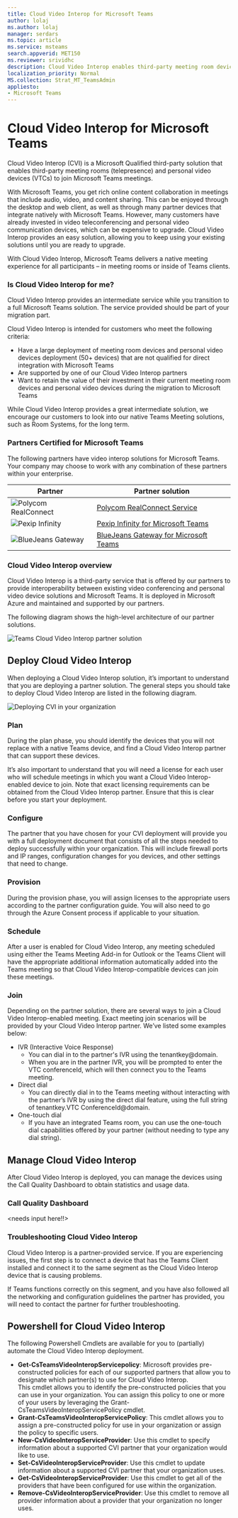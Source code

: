 ```yaml
---
title: Cloud Video Interop for Microsoft Teams
author: lolaj
ms.author: lolaj
manager: serdars
ms.topic: article
ms.service: msteams
search.appverid: MET150
ms.reviewer: srividhc
description: Cloud Video Interop enables third-party meeting room devices to join Microsoft Teams meetings. 
localization_priority: Normal
MS.collection: Strat_MT_TeamsAdmin
appliesto: 
- Microsoft Teams
---
```


# Cloud Video Interop for Microsoft Teams

Cloud Video Interop (CVI) is a Microsoft Qualified third-party solution that enables third-party meeting rooms (telepresence) and personal video devices (VTCs) to join Microsoft Teams meetings.
 
With Microsoft Teams, you get rich online content collaboration in meetings that include audio, video, and content sharing. This can be enjoyed through the desktop and web client, as well as through many partner devices that integrate natively with Microsoft Teams. However, many customers have already invested in video teleconferencing and personal video communication devices, which can be expensive to upgrade. Cloud Video Interop provides an easy solution, allowing you to keep using your existing solutions until you are ready to upgrade.

With Cloud Video Interop, Microsoft Teams delivers a native meeting experience for all participants – in meeting rooms or inside of Teams clients.

### Is Cloud Video Interop for me?

Cloud Video Interop provides an intermediate service while you transition to a full Microsoft Teams solution. The service provided should be part of your migration part.

Cloud Video Interop is intended for customers who meet the following criteria:

- Have a large deployment of meeting room devices and personal video devices deployment (50+ devices) that are not qualified for direct integration with Microsoft Teams
- Are supported by one of our Cloud Video Interop partners
- Want to retain the value of their investment in their current meeting room devices and personal video devices during the migration to Microsoft Teams

While Cloud Video Interop provides a great intermediate solution, we encourage our customers to look into our native Teams Meeting solutions, such as Room Systems, for the long term. 

### Partners Certified for Microsoft Teams

The following partners have video interop solutions for Microsoft Teams. Your company may choose to work with any combination of these partners within your enterprise. 

|Partner|Partner solution|
|----|---|
|![Polycom RealConnect](media/polycom.png) | <a href="https://aka.ms/PolycomRealConnect" target="_blank">Polycom RealConnect Service</a> |
|![Pexip Infinity](media/pexip.png)| <a href="https://aka.ms/PexipInfinity" target="_blank">Pexip Infinity for Microsoft Teams</a> | 
|![BlueJeans Gateway](media/bluejeans.png)| <a href="https://aka.ms/BluejeansGateway" target="_blank">BlueJeans Gateway for Microsoft Teams</a> |

### Cloud Video Interop overview

Cloud Video Interop is a third-party service that is offered by our partners to provide interoperability between existing video conferencing and personal video device solutions and Microsoft Teams. It is deployed in Microsoft Azure and maintained and supported by our partners.
     
The following diagram shows the high-level architecture of our partner solutions.

![Teams Cloud Video Interop partner solution](media/teams-cloud-video-interop-partner-solution.png)


## Deploy Cloud Video Interop

When deploying a Cloud Video Interop solution, it’s important to understand that you are deploying a partner solution. The general steps you should take to deploy Cloud Video Interop are listed in the following diagram.

![Deploying CVI in your organization](media/deploying-cvi.png)

### Plan

During the plan phase, you should identify the devices that you will not replace with a native Teams device, and find a Cloud Video Interop partner that can support these devices.  

It’s also important to understand that you will need a license for each user who will schedule meetings in which you want a Cloud Video Interop-enabled device to join. Note that exact licensing requirements can be obtained from the Cloud Video Interop partner. Ensure that this is clear before you start your deployment.

### Configure

The partner that you have chosen for your CVI deployment will provide you with a full deployment document that consists of all the steps needed to deploy successfully within your organization. This will include firewall ports and IP ranges, configuration changes for you devices, and other settings that need to change.

### Provision  

During the provision phase, you will assign licenses to the appropriate users according to the partner configuration guide. You will also need to go through the Azure Consent process if applicable to your situation. 

### Schedule

After a user is enabled for Cloud Video Interop, any meeting scheduled using either the Teams Meeting Add-in for Outlook or the Teams Client will have the appropriate additional information automatically added into the Teams meeting so that Cloud Video Interop-compatible devices can join these meetings.

### Join

Depending on the partner solution, there are several ways to join a Cloud Video Interop-enabled meeting. Exact meeting join scenarios will be provided by your Cloud Video Interop partner. We’ve listed some examples below:

- IVR (Interactive Voice Response) 
  - You can dial in to the partner's IVR using the tenantkey@domain.
  - When you are in the partner IVR, you will be prompted to enter the VTC conferenceId, which will then connect you to the Teams meeting.
- Direct dial 
  - You can directly dial in to the Teams meeting without interacting with the partner’s IVR by using the direct dial feature, using the full string of tenantkey.VTC ConferenceId@domain.
- One-touch dial 
  - If you have an integrated Teams room, you can use the one-touch dial capabilities offered by your partner (without needing to type any dial string).

## Manage Cloud Video Interop

After Cloud Video Interop is deployed, you can manage the devices using the Call Quality Dashboard to obtain statistics and usage data.

### Call Quality Dashboard
<needs input here!!> 

### Troubleshooting Cloud Video Interop

Cloud Video Interop is a partner-provided service. If you are experiencing issues, the first step is to connect a device that has the Teams Client installed and connect it to the same segment as the Cloud Video Interop device that is causing problems. 

If Teams functions correctly on this segment, and you have also followed all the networking and configuration guidelines the partner has provided, you will need to contact the partner for further troubleshooting. 

## Powershell for Cloud Video Interop

The following Powershell Cmdlets are available for you to (partially) automate the Cloud Video Interop deployment.

- **Get-CsTeamsVideoInteropServicepolicy**: Microsoft provides pre-constructed policies for each of our supported partners that allow you to designate which partner(s) to use for Cloud Video Interop.<br>This cmdlet allows you to identify the pre-constructed policies that you can use in your organization. You can assign this policy to one or more of your users by leveraging the Grant-CsTeamsVideoInteropServicePolicy cmdlet.
- **Grant-CsTeamsVideoInteropServicePolicy**: This cmdlet allows you to assign a pre-constructed policy for use in your organization or assign the policy to specific users.
- **New-CsVideoInteropServiceProvider**: Use this cmdlet to specify information about a supported CVI partner that your organization would like to use.
- **Set-CsVideoInteropServiceProvider**: Use this cmdlet to update information about a supported CVI partner that your organization uses.
- **Get-CsVideoInteropServiceProvider**: Use this cmdlet to get all of the providers that have been configured for use within the organization.
- **Remove-CsVideoInteropServiceProvider**: Use this cmdlet to remove all provider information about a provider that your organization no longer uses.

